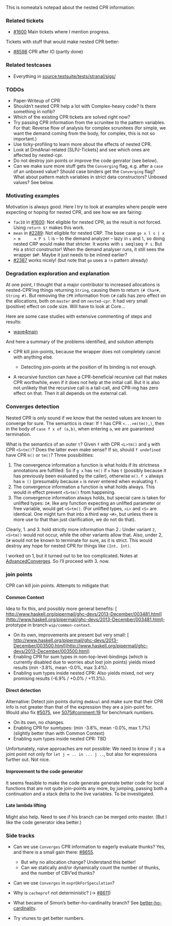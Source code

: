 
This is nomeata’s notepad about the nested CPR information:

### Related tickets

- [\#1600](https://gitlab.haskell.org//ghc/ghc/issues/1600) Main tickets where I mention progress.


Tickets with stuff that would make nested CPR better:

- [\#8598](https://gitlab.haskell.org//ghc/ghc/issues/8598) CPR after IO (partly done)

### Related testcases

- Everything in [source:testsuite/tests/stranal/sigs/](/trac/ghc/browser/testsuite/tests/stranal/sigs)

### TODOs

- Paper-Writeup of CPR
- Shouldn’t nested CPR help a lot with Complex-heavy code? Is there something in nofib?
- Which of the existing CPR tickets are solved right now?
- Try passing CPR information from the scrunitee to the pattern variables. For that: Reverse flow of analysis for complex scrunitees (for simple, we want the demand coming from the body, for complex, this is not so important.)
- Use ticky-profiling to learn more about the effects of nested CPR.
- Look at DmdAnal-related \[SLPJ-Tickets\] and see which ones are affected by nested-cpr.
- Do not destroy join points or improve the code genrator (see below).
- Can we make sure more stuff gets the `Converging` flag, e.g. after a `case` of an unboxed value? Should case binders get the `Converging` flag? What about pattern match variables in strict data constructors? Unboxed values? See below.

### Motivating examples


Motivation is always good. Here I try to look at examples where people were expecting or hoping for nested CPR, and see how we are fairing:

- `facIO` in [\#1600](https://gitlab.haskell.org//ghc/ghc/issues/1600): Not eligible for nested CPR, as the result is not forced. Using `return $!` makes this work.
- `mean` in [\#2289](https://gitlab.haskell.org//ghc/ghc/issues/2289): Not eligible for nested CRP. The base case `go x l s | x > m      = P s l` is – to the demand analyzer – lazy in `s` and `l`, so doing nested CRP would make that stricter. It works with `s `seq` l `seq` P s`. But `P`*is* a strict constructor! When the demand analyser runs, it still sees the wrapper `$WP`. Maybe it just needs to be inlined earlier?
- [\#2387](https://gitlab.haskell.org//ghc/ghc/issues/2387) works nicely! (but note that `go` uses a `!n` pattern already)

### Degradation exploration and explanation


At one point, I thought that a major contributor to increased allocations is nested-CPR’ing things returning `String`, causing them to return `(# Char#, String #)`. But removing the `CPR` information from `C#` calls has zero effect on the allocations, both on `master` and on `nested-cpr`. It had very small (positive) effect on code size. Will have to look at Core...


Here are some case studies with extensive commenting of steps and results:

- [wave4main](nested-cpr/wave4main)


And here a summary of the problems identified, and solution attempts

- CPR kill join-points, because the wrapper does not completely cancel with anything else.

  - Detecting join-points at the position of its binding is not enough.
- A recursive function can have a CPR-beneficial recursive call that makes CPR worthwhile, even if it does not help at the initial call. But it is also not unlikely that the recursive call is a tail-call, and CPR-ing has zero effect on that. Then it all depends on the external call.

### Converges detection


Nested CPR is only sound if we know that the nested values are known to converge for sure. The semantics is clear: If `f` has CPR `<...>m(tm(),)`, then in the body of `case f x of (a,b)`, when entering `a`, we are guaranteed termination.


What is the semantics of an outer `t`? Given `f` with CPR `<L>tm()` and `g` with CPR `<S>tm()`? Does the latter even make sense? If so, should `f undefined` have CPR `m()` or `tm()`? Three possibilities:

1. The convergence information a function is what holds if its strictness annotations are fulfilled: So if `g x`  has `tm()` if `x` has `t` (possibly because it has previously been evaluated by the caller), otherwise `m()`. `f x` always has `m ()` (presumably because `x` is _never_ entered when evaluating `f`.
1. The convergence information a function is what holds always. This would in effect prevent `<S>tm()` from happening.
1. The convergence information always holds, but special care is taken for unlifted types: `I#`, like any function expecting an unlifted parameter or free variable, would get `<S>tm()`. (For unlifted types, `<L>` and `<S>` are identical. One might turn that into a third way `<#>`, but unless there is more use to that than just clarification, we do not do that).


Clearly, 1. and 3. hold strictly more information than 2.: Under variant `2`, `<S>tm()` would not occur, while the other variants allow that. Also, under 2, `I#` would not be known to terminate for sure, as it is strict. This would destroy any hope for nested CPR for things like `(Int, Int)`.


I worked on 1, but it turned out to be too complicated. Notes at [AdvancedConverges](nested-cpr/advanced-converges). So I’ll proceed with 3. now.

### join points


CPR can kill join points. Attempts to mitigate that:

#### Common Context


Idea to fix this, and possibly more general benefits:
[ http://www.haskell.org/pipermail/ghc-devs/2013-December/003481.html](http://www.haskell.org/pipermail/ghc-devs/2013-December/003481.html); prototype in branch `wip/common-context`.

- On its own, improvements are present but very small: [ http://www.haskell.org/pipermail/ghc-devs/2013-December/003500.html](http://www.haskell.org/pipermail/ghc-devs/2013-December/003500.html)
- Enabling CPR for sum types in non-top-level-bindings (which is currently disabled due to worries abut lost join points) yields mixed results (min -3.8%, mean -0.0%, max 3.4%).
- Enabling sum types inside nested CPR: Also yields mixed, not very promising results (-6.9% / +0.0% / +11.3%).

#### Direct detection


Alternative: Detect join points during `dmdAnal` and make sure that their CPR info is not greater than that of the expression they are a join-point for. Would also fix [\#5075](https://gitlab.haskell.org//ghc/ghc/issues/5075), see [5075\#comment:19](https://gitlab.haskell.org//ghc/ghc/issues/5075) for benchmark numbers.

- On its own, no changes.
- Enabling CPR for sumtypes: (min -3.8%, mean -0.0%, max 1.7%) (slightly better than with Common Context)
- Enabling sum types inside nested CPR: TBD


Unfortunately, naive approaches are not possible: We need to know if `j` is a joint point not only for `let j = .. in ... j ..`, but also for expressions further out. Not nice.

#### Improvement to the code generator


It seems feasible to make the code generate generate better code for local functions that are not quite join-points any more, by jumping, passing both a continuation and a stack delta to the live variables. To be investigated.

#### Late lambda lifting


Might also help. Need to see if his branch can be merged onto master. (But I like the code generator idea better.)

### Side tracks

- Can we use `Converges` CPR information to eagerly evaluate thunks? Yes, and there is a small gain there: [\#8655](https://gitlab.haskell.org//ghc/ghc/issues/8655).

  - But why no allocation change? Understand this better!
  - Can we statically and/or dynamically count the number of thunks, and the number of CBV’ed thunks?
- Can we use `Converges` in `exprOkForSpeculation`?
- Why is `cacheprof` not deterministic? (→ [\#8611](https://gitlab.haskell.org//ghc/ghc/issues/8611))
- What became of Simon’s better-ho-cardinality branch? See [better-ho-cardinality](nested-cpr/better-ho-cardinality).
- Try vtunes to get better numbers.

